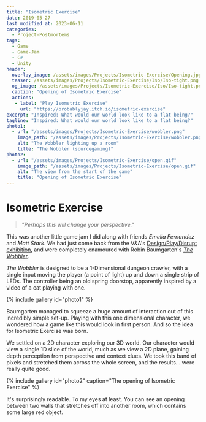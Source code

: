 ```yaml
---
title: "Isometric Exercise"
date: 2019-05-27
last_modified_at: 2023-06-11
categories:
  - Project-Postmortems
tags:
  - Game
  - Game-Jam
  - C#
  - Unity
header:
  overlay_image: /assets/images/Projects/Isometric-Exercise/Opening.jpg
  teaser: /assets/images/Projects/Isometric-Exercise/Iso/Iso-tight.png
  og_image: /assets/images/Projects/Isometric-Exercise/Iso/Iso-tight.png
  caption: "Opening of Isometric Exercise"
  actions: 
   - label: "Play Isometric Exercise"
     url: "https://probablyjay.itch.io/isometric-exercise"
excerpt: "Inspired: What would our world look like to a flat being?"
tagline: "Inspired: What would our world look like to a flat being?"
photo1:
  - url: "/assets/images/Projects/Isometric-Exercise/wobbler.png"
    image_path: "/assets/images/Projects/Isometric-Exercise/wobbler.png"
    alt: "The Wobbler lighting up a room"
    title: "The Wobbler (sourcegaming)"
photo2:
  - url: "/assets/images/Projects/Isometric-Exercise/open.gif"
    image_path: "/assets/images/Projects/Isometric-Exercise/open.gif"
    alt: "The view from the start of the game"
    title: "Opening of Isometric Exercise"
---
```

# Isometric Exercise
> *"Perhaps this will change your perspective."*

This was another little game jam I did along with friends *Emelia Fernandez* and *Matt Stark*. 
We had just come back from the V&A's [Design/Play/Disrupt exhibition](https://www.vam.ac.uk/exhibitions/videogames),
and were completely enamoured with Robin Baumgarten's [*The Wobbler*](https://wobblylabs.com/projects/wobbler).

*The Wobbler* is designed to be a 1-Dimensional dungeon crawler, 
with a single input moving the player (a point of light) up and down a single strip of LEDs. 
The controller being an old spring doorstop, apparently inspired by a video of a cat playing with one.

{% include gallery id="photo1" %}

Baumgarten managed to squeeze a huge amount of interaction out of this incredibly simple set-up. Playing with this one dimensional character,
we wondered how a game like this would look in first person. And so the idea for Isometric Exercise was born.

We settled on a 2D character exploring our 3D world. Our character would view a single 1D slice of the world, much as we view a 2D plane, gaining depth perception from
perspective and context clues. We took this band of pixels and stretched them across the whole screen, and the results... were really quite good.

{% include gallery id="photo2" caption="The opening of Isometric Exercise" %}

It's surprisingly readable. To my eyes at least. You can see an opening between two walls that stretches off into another room, which 
contains some large red object.


